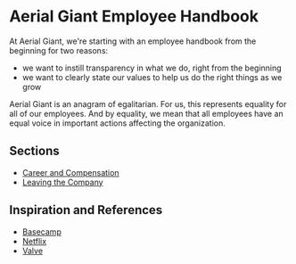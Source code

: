 Aerial Giant Employee Handbook
==============================

At Aerial Giant, we're starting with an employee handbook from the beginning for two reasons: 
* we want to instill transparency in what we do, right from the beginning
* we want to clearly state our values to help us do the right things as we grow

Aerial Giant is an anagram of egalitarian. For us, this represents equality for all of our employees.
And by equality, we mean that all employees have an equal voice in important actions affecting
the organization.


Sections
--------

* [Career and Compensation](https://github.com/aerialgiant/handbook/blob/master/career-and-compensation.md)
* [Leaving the Company](https://github.com/aerialgiant/handbook/blob/master/leaving-the-company.md)


Inspiration and References
--------------------------

* [Basecamp](https://github.com/aerialgiant/handbook/blob/master/inspiration/basecamp.md)
* [Netflix](https://github.com/aerialgiant/handbook/blob/master/inspiration/netflix.md)
* [Valve](https://github.com/aerialgiant/handbook/blob/master/inspiration/valve.md)